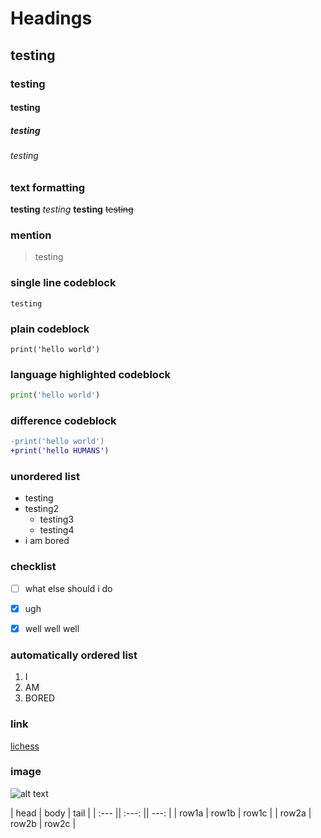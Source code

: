 # Headings 

## testing

### testing 

#### testing

##### testing

###### testing



### text formatting
**testing**
*testing*
__testing__
~~testing~~

### mention
>testing


### single line codeblock
`testing`

### plain codeblock
```
print('hello world')
```
### language highlighted codeblock
```python
print('hello world')
```

### difference codeblock
```diff
-print('hello world')
+print('hello HUMANS')
```


### unordered list
- testing
- testing2
  - testing3
  - testing4
- i am bored




### checklist
- [ ] what else should i do
- [x] ugh
- [x] well well well





### automatically ordered list
1. I
1. AM 
1. BORED

### link
[lichess](https://lichess.org)

### image
![alt text](https://www.startpage.com/av/proxy-image?piurl=https%3A%2F%2Fencrypted-tbn0.gstatic.com%2Fimages%3Fq%3Dtbn%3AANd9GcTmJw74iExZUlFiCHXVUOeRjTVfmsK0_R-P-sqPJTpcaiy9IhjB%26s&sp=1604006235T854b40ca975cead2aad0b723b4d07e945501a497658e61871e2cb563dff24c94)




| head | body | tail |
| :--- || :---: || ---: |
| row1a | row1b | row1c |
| row2a | row2b | row2c |
